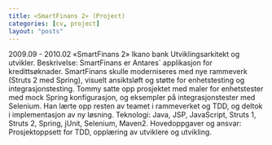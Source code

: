 ```yaml
---
title: «SmartFinans 2» (Project)
categories: [cv, project]
layout: "posts"
---
```


2009.09 - 2010.02		«SmartFinans 2»
Ikano bank
Utviklingsarkitekt og utvikler.
Beskrivelse: SmartFinans er Antares´ applikasjon for kredittsøknader. SmartFinans skulle moderniseres med nye rammeverk (Struts 2 med Spring), visuelt ansiktsløft og støtte for enhetstesting og integrasjonstesting.
Tommy satte opp prosjektet med maler for enhetstester med mock Spring konfigurasjon, og eksempler på integrasjonstester med Selenium. Han lærte opp resten av teamet i rammeverket og TDD, og deltok i implementasjon av ny løsning.
Teknologi: Java, JSP, JavaScript, Struts 1, Struts 2, Spring, jUnit, Selenium, Maven2.
Hovedoppgaver og ansvar: Prosjektoppsett for TDD, opplæring av utviklere og utvikling.
